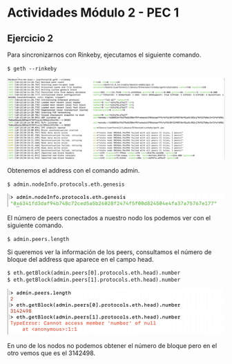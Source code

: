 # Actividades Módulo 2 - PEC 1  

## Ejercicio 2  

Para sincronizarnos con Rinkeby, ejecutamos el siguiente comando.

`$ geth --rinkeby`  

![Captura Rinkeby Syncing](../images/rinkeby-sync.png?raw=true)  

Obtenemos el address con el comando admin.  

`$ admin.nodeInfo.protocols.eth.genesis`  

![Captura Rinkeby Genesis](../images/rinkeby-genesis.png?raw=true)  

El número de peers conectados a nuestro nodo los podemos ver con el siguiente comando.  

`$ admin.peers.length`  

Si queremos ver la información de los peers, consultamos el número de bloque del address que aparece en el campo head.  

```
$ eth.getBlock(admin.peers[0].protocols.eth.head).number  
$ eth.getBlock(admin.peers[1].protocols.eth.head).number
```

![Captura Peers](../images/peers.png?raw=true)  

En uno de los nodos no podemos obtener el número de bloque pero en el otro vemos que es el 3142498.  
